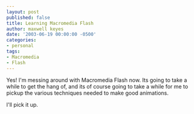 ```yaml
---
layout: post
published: false
title: Learning Macromedia Flash
author: maxwell keyes
date: '2003-06-19 00:00:00 -0500'
categories:
- personal
tags:
- Macromedia
- Flash
---
```


Yes! I'm messing around with Macromedia Flash now. Its going to take a while to
get the hang of, and its of course going to take a while for me to pickup the
various techniques needed to make good animations.

I'll pick it up.
